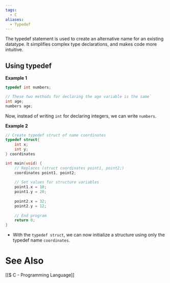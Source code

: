 ```yaml
---
tags:
  - C
aliases:
  - Typedef
---
```

The typedef statement is used to create an alternative name for an existing datatype. 
It simplifies complex type declarations, and makes code more intuitive.

## Using typedef
**Example 1**
```c showlinenumber {1,4,5} 
typedef int numbers;

// These two methods for declaring the age variable is the same`
int age;
numbers age;
```
Now, instead of writing `int` for declaring integers, we can write `numbers`.

**Example 2**
```c showlinenumbers {1-5,8-9}
// Create typedef struct of name coordinates
typedef struct{
	int x;
	int y;
} coordinates

int main(void) {
	// Replaces (struct coordinates point1, point2;)
	coordinates point1, point2;
	
	// Set values for structure variables
	point1.x = 10;
	point1.y = 20;
	
	point2.x = 32;
	point2.y = 12;
	
	// End program
	return 0;
}
```
- With the `typedef struct`, we can now initialize a structure using only the typedef name `coordinates`.

# See Also
[[$ C - Programming Language]]